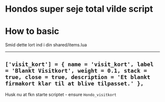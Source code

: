 # Hondos super seje total vilde script 

# How to basic
Smid dette lort ind i din shared/items.lua

------------------------------------------------------------
`['visit_kort'] = {
    name = 'visit_kort',
    label = 'Blankt Visitkort',
    weight = 0.1,
    stack = true,
    close = true,
    description = 'Et blankt firmakort klar til at blive tilpasset.'
},`
------------------------------------------------------------

Husk nu at fkn starte scriptet - ensure `Hondo_visitkort`
